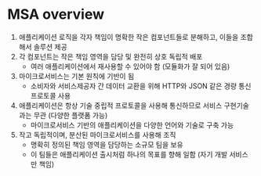 # MSA overview
1. 애플리케이션 로직을 각자 책임이 명확한 작은 컴포넌트들로 분해하고, 이들을 조합해서 솔루션 제공
2. 각 컴포넌트는 작은 책임 영역을 담당 및 완전히 상호 독립적 배포
   - 여러 애플리케이션에서 재사용할 수 있어야 함 (모듈화가 잘 되어 있음)
3. 마이크로서비스는 기본 원칙에 기반이 됨
   - 소비자와 서비스제공자 간 데이터 교환을 위해 HTTP와 JSON 같은 경량 통신 프로토콜 사용
4. 애플리케이션은 항상 기술 중립적 프로토콜을 사용해 통신하므로 서비스 구현기술과는 무관 (다양한 플랫폼 가능)
   - 마이크로서비스 기반의 애플리케이션을 다양한 언어와 기술로 구축 가능
5. 작고 독립적이며, 분산된 마이크로서비스를 사용해 조직
   - 명확히 정의된 책임 영역을 담당하는 소규모 팀을 보유
   - 이 팀들은 애플리케이션 출시처럼 하나의 목표를 향해 일함 (자기 개발 서비스만 책임)
 
  
